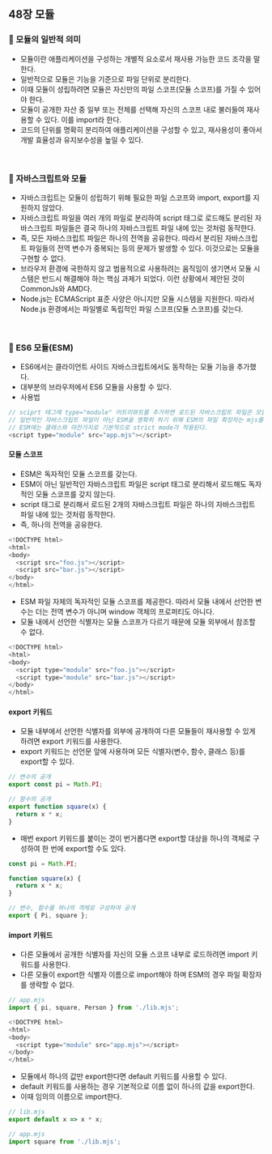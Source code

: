 ## 48장 모듈

### 📌 모듈의 일반적 의미
- 모듈이란 애플리케이션을 구성하는 개별적 요소로서 재사용 가능한 코드 조각을 말한다.
- 일반적으로 모듈은 기능을 기준으로 파일 단위로 분리한다.
- 이때 모듈이 성립하려면 모듈은 자신만의 파일 스코프(모듈 스코프)를 가질 수 있어야 한다.
- 모듈이 공개한 자산 중 일부 또는 전체를 선택해 자신의 스코프 내로 불러들여 재사용할 수 있다. 이를 import라 한다.
- 코드의 단위를 명확히 분리하여 애플리케이션을 구성할 수 있고, 재사용성이 좋아서 개발 효율성과 유지보수성을 높일 수 있다.
<br>

### 📌 자바스크립트와 모듈
- 자바스크립트는 모듈이 성립하기 위해 필요한 파일 스코프와 import, export를 지원하지 않았다.
- 자바스크립트 파일을 여러 개의 파일로 분리하여 script 태그로 로드해도 분리된 자바스크립트 파일들은 결국 하나의 자바스크립트 파일 내에 있는 것처럼 동작한다. 
- 즉, 모든 자바스크립트 파일은 하나의 전역을 공유한다. 따라서 분리된 자바스크립트 파일들의 전역 변수가 중복되는 등의 문제가 발생할 수 있다. 이것으로는 모듈을 구현할 수 없다.
- 브라우저 환경에 국한하지 않고 범용적으로 사용하려는 움직임이 생기면서 모듈 시스템은 반드시 해결해야 하는 핵심 과제가 되었다. 이런 상황에서 제안된 것이 CommonJs와 AMD다.
- Node.js는 ECMAScript 표준 사양은 아니지만 모듈 시스템을 지원한다. 따라서 Node.js 환경에서는 파일별로 독립적인 파일 스코프(모듈 스코프)를 갖는다.
<br>

### 📌 ES6 모듈(ESM)
- ES6에서는 클라이언트 사이드 자바스크립트에서도 동작하는 모듈 기능을 추가했다.
- 대부분의 브라우저에서 ES6 모듈을 사용할 수 있다.
- 사용법
```js
// sciprt 태그에 type="module" 어트리뷰트를 추가하면 로드된 자바스크립트 파일은 모듈로서 동작한다.
// 일반적인 자바스크립트 파일이 아닌 ESM을 명확히 하기 위해 ESM의 파일 확장자는 mjs를 사용할 것을 권장한다.
// ESM에는 클래스와 마찬가지로 기본적으로 strict mode가 적용된다.
<script type="module" src="app.mjs"></script>
```
#### 모듈 스코프
- ESM은 독자적인 모듈 스코프를 갖는다.
- ESM이 아닌 일반적인 자바스크립트 파일은 script 태그로 분리해서 로드해도 독자적인 모듈 스코프를 갖지 않는다.
- script 태그로 분리해서 로드된 2개의 자바스크립트 파일은 하나의 자바스크립트 파일 내에 있는 것처럼 동작한다.
- 즉, 하나의 전역을 공유한다.
```js
<!DOCTYPE html>
<html>
<body>
  <script src="foo.js"></script>
  <script src="bar.js"></script>
</body>
</html>
```
- ESM 파일 자체의 독자적인 모듈 스코프를 제공한다. 따라서 모듈 내에서 선언한 변수는 더는 전역 변수가 아니며 window 객체의 프로퍼티도 아니다.
- 모듈 내에서 선언한 식별자는 모듈 스코프가 다르기 때문에 모듈 외부에서 참조할 수 없다. 
```js
<!DOCTYPE html>
<html>
<body>
  <script type="module" src="foo.js"></script>
  <script type="module" src="bar.js"></script>
</body>
</html>
```

#### export 키워드
- 모듈 내부에서 선언한 식별자를 외부에 공개하여 다른 모듈들이 재사용할 수 있게 하려면 export 키워드를 사용한다.
- export 키워드는 선언문 앞에 사용하며 모든 식별자(변수, 함수, 클래스 등)를 export할 수 있다.
```js
// 변수의 공개
export const pi = Math.PI;

// 함수의 공개
export function square(x) {
  return x * x;
}
```
- 매번 export 키워드를 붙이는 것이 번거롭다면 export할 대상을 하나의 객체로 구성하여 한 번에 export할 수도 있다.
```js
const pi = Math.PI;

function square(x) {
  return x * x;
}

// 변수, 함수를 하나의 객체로 구성하여 공개
export { Pi, square };
```

#### import 키워드
- 다른 모듈에서 공개한 식별자를 자신의 모듈 스코프 내부로 로드하려면 import 키워드를 사용한다.
- 다른 모듈이 export한 식별자 이름으로 import해야 하며 ESM의 경우 파일 확장자를 생략할 수 없다.
```js
// app.mjs
import { pi, square, Person } from './lib.mjs';

<!DOCTYPE html>
<html>
<body>
  <script type="module" src="app.mjs"></script>
</body>
</html>
```
- 모듈에서 하나의 값만 export한다면 default 키워드를 사용할 수 있다.
- default 키워드를 사용하는 경우 기본적으로 이름 없이 하나의 값을 export한다.
- 이때 임의의 이름으로 import한다.
```js
// lib.mjs
export default x => x * x;

// app.mjs
import square from './lib.mjs';
```

